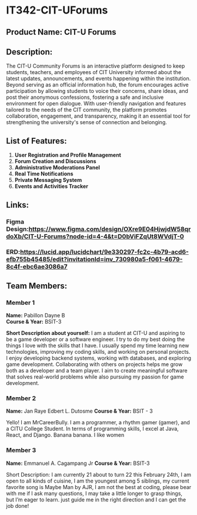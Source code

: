 # IT342-CIT-UForums
## Product Name: CIT-U Forums
## Description:
The CIT-U Community Forums is an interactive platform designed to keep students, teachers, and employees of CIT University informed about the latest updates, announcements, and events happening within the institution. Beyond serving as an official information hub, the forum encourages active participation by allowing students to voice their concerns, share ideas, and post their anonymous confessions, fostering a safe and inclusive environment for open dialogue. With user-friendly navigation and features tailored to the needs of the CIT community, the platform promotes collaboration, engagement, and transparency, making it an essential tool for strengthening the university's sense of connection and belonging.
## List of Features:
 1. **User Registration and Profile Management**
 2. **Forum Creation and Discussions**
 3. **Administrative Moderations Panel**
 4. **Real Time Notifications**
 5. **Private Messaging System**
 6. **Events and Activities Tracker**
## Links:
### Figma Design:https://www.figma.com/design/OXre9E04HjwjdW58qrdoXb/CIT-U-Forums?node-id=4-4&t=D0bViFZqUt8WVdjT-0
### ERD:https://lucid.app/lucidchart/9e330297-fc2c-4b79-acd6-efb755b45485/edit?invitationId=inv_730980a5-f061-4679-8c4f-ebc6ae3086a7


## Team Members:
### Member 1
**Name:** Pabillon Dayne B  
**Course & Year:** BSIT-3

**Short Description about yourself:**
I am a student at CIT-U and aspiring to be a game developer or a software engineer. 
I try to do my best doing the things I love with the skills that I have. 
I usually spend my time learning new technologies, improving my coding skills, and working on personal projects.
I enjoy developing backend systems, working with databases, and exploring game development. 
Collaborating with others on projects helps me grow both as a developer and a team player.
I aim to create meaningful software that solves real-world problems while also pursuing my passion for game development.

### Member 2
**Name:** Jan Raye Edbert L. Dutosme 
**Course & Year:** BSIT - 3


Yello! I am MrCareerBully. I am a programmer, a rhythm gamer (gamer), and a CITU College Student.
In terms of programming skills, I excel at Java, React, and Django. Banana banana. I like women

### Member 3
**Name:** Emmanuel A. Cagampang Jr 
**Course & Year:** BSIT-3

Short Description: I am currently 21 about to turn 22 this February 24th, 
I am open to all kinds of cuisine, I am the youngest among 5 siblings,
my current favorite song is Maybe Man by AJR, I am not the best at coding, 
please bear with me if I ask many questions, I may take a little longer to grasp things,
but I’m eager to learn. just guide me in the right direction and I can get the job done!